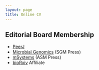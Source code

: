 ```yaml
---
layout: page
title: Online CV
---
```


## Editorial Board Membership

   - [PeerJ](https://peerj.com/pathogenomenick/)
   - [Microbial Genomics](http://mgen.sgmjournals.org/content/journal/mgen/editorial) (SGM Press)
   - [mSystems](http://msystems.asm.org/) (ASM Press)
   - [bioRxiv](http://www.biorxiv.org) Affiliate

